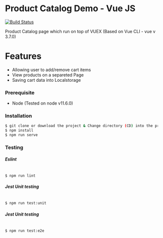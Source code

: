 # Product Catalog Demo - Vue JS

[![Build Status](https://travis-ci.org/joemccann/dillinger.svg?branch=master)](https://travis-ci.org/joemccann/dillinger)

Product Catalog page which run on top of VUEX (Based on Vue CLI - vue v 3.7.0)

# Features

- Allowing user to add/remove cart items
- View products on a separeted Page
- Saving cart data into Localstorage

### Prerequisite

- Node (Tested on node v11.6.0)

### Installation

```sh
$ git clone or download the project & Change directory (CD) into the project directory
$ npm install
$ npm run serve
```

### Testing

##### Eslint

#

```sh
$ npm run lint
```

##### Jest Unit testing

#

```sh
$ npm run test:unit
```

##### Jest Unit testing

#

```sh
$ npm run test:e2e
```

